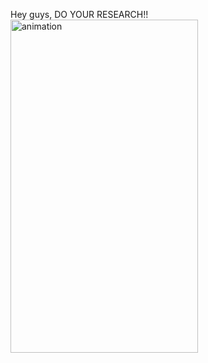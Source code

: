 Hey guys, DO YOUR RESEARCH!!
<a href="https://lab.ueda.asia/wp-content/uploads/2016/07/animation-1.gif"><img src="https://lab.ueda.asia/wp-content/uploads/2016/07/animation-1.gif" alt="animation" width="300" height="533" class="aligncenter size-full wp-image-1087" /></a>

